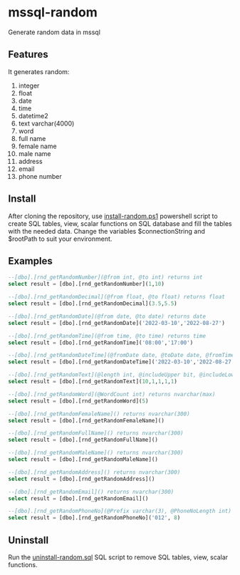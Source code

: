 # mssql-random

Generate random data in mssql

## Features

It generates random:

1. integer
2. float
3. date
4. time
5. datetime2
6. text varchar(4000)
7. word
8. full name
9. female name
10. male name
11. address
12. email
13. phone number

## Install

After cloning the repository, use [install-random.ps1](install-random.ps1) powershell script to create SQL tables, view, scalar functions on SQL database and fill the tables with the needed data. Change the variables $connectionString and $rootPath to suit your environment.

## Examples

```sql
--[dbo].[rnd_getRandomNumber](@from int, @to int) returns int
select result = [dbo].[rnd_getRandomNumber](1,10)

--[dbo].[rnd_getRandomDecimal](@from float, @to float) returns float
select result = [dbo].[rnd_getRandomDecimal](3.5,5.5)

--[dbo].[rnd_getRandomDate](@from date, @to date) returns date
select result = [dbo].[rnd_getRandomDate]('2022-03-10','2022-08-27')

--[dbo].[rnd_getRandomTime](@from time, @to time) returns time
select result = [dbo].[rnd_getRandomTime]('08:00','17:00')

--[dbo].[rnd_getRandomDateTime](@fromDate date, @toDate date, @fromTime time, @toTime time) returns datetime2
select result = [dbo].[rnd_getRandomDateTime]('2022-03-10','2022-08-27','08:00','17:00')

--[dbo].[rnd_getRandomText](@length int, @includeUpper bit, @includeLower bit, @includeNumber bit, @includeSpecial bit) returns varchar(4000)
select result = [dbo].[rnd_getRandomText](10,1,1,1,1)

--[dbo].[rnd_getRandomWord](@WordCount int) returns nvarchar(max)
select result = [dbo].[rnd_getRandomWord](5)

--[dbo].[rnd_getRandomFemaleName]() returns nvarchar(300)
select result = [dbo].[rnd_getRandomFemaleName]()

--[dbo].[rnd_getRandomFullName]() returns nvarchar(300)
select result = [dbo].[rnd_getRandomFullName]()

--[dbo].[rnd_getRandomMaleName]() returns nvarchar(300)
select result = [dbo].[rnd_getRandomMaleName]()

--[dbo].[rnd_getRandomAddress]() returns nvarchar(300)
select result = [dbo].[rnd_getRandomAddress]()

--[dbo].[rnd_getRandomEmail]() returns nvarchar(300)
select result = [dbo].[rnd_getRandomEmail]()

--[dbo].[rnd_getRandomPhoneNo](@Prefix varchar(3), @PhoneNoLength int) returns varchar(100)
select result = [dbo].[rnd_getRandomPhoneNo]('012', 8)
```

## Uninstall

Run the [uninstall-random.sql](uninstall-random.sql) SQL script to remove SQL tables, view, scalar functions.

